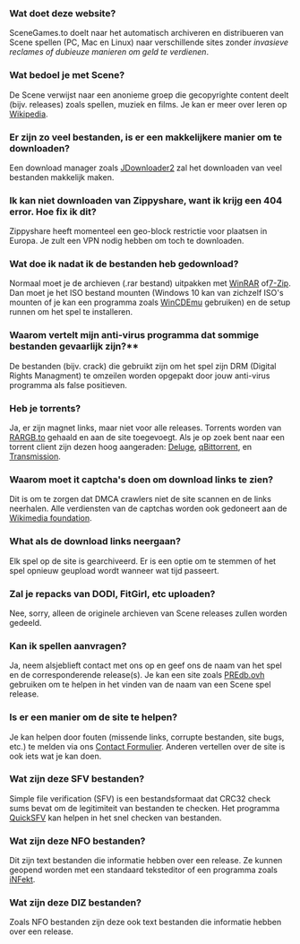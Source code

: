 ### Wat doet deze website?
SceneGames.to doelt naar het automatisch archiveren en distribueren van Scene spellen (PC, Mac en Linux) naar verschillende sites zonder *invasieve reclames of dubieuze manieren om geld te verdienen*.

### Wat bedoel je met Scene?
De Scene verwijst naar een anonieme groep die gecopyrighte content deelt (bijv. releases) zoals spellen, muziek en films. Je kan er meer over leren op [Wikipedia](https://en.wikipedia.org/wiki/Warez_scene).

### Er zijn zo veel bestanden, is er een makkelijkere manier om te downloaden?
Een download manager zoals [JDownloader2](https://jdownloader.org/jdownloader2) zal het downloaden van veel bestanden makkelijk maken.

### Ik kan niet downloaden van Zippyshare, want ik krijg een 404 error. Hoe fix ik dit?
Zippyshare heeft momenteel een geo-block restrictie voor plaatsen in Europa. Je zult een VPN nodig hebben om toch te downloaden.

### Wat doe ik nadat ik de bestanden heb gedownload?
Normaal moet je de archieven (.rar bestand) uitpakken met [WinRAR](https://www.rarlab.com/download.htm) of[7-Zip](https://www.7-zip.org/). Dan moet je het ISO bestand mounten (Windows 10 kan van zichzelf ISO's mounten of je kan een programma zoals [WinCDEmu](https://wincdemu.sysprogs.org/) gebruiken) en de setup runnen om het spel te installeren.

### Waarom vertelt mijn anti-virus programma dat sommige bestanden gevaarlijk zijn?**
De bestanden (bijv. crack) die gebruikt zijn om het spel zijn DRM (Digital Rights Managment) te omzeilen worden opgepakt door jouw anti-virus programma als false positieven.

### Heb je torrents?
Ja, er zijn magnet links, maar niet voor alle releases. Torrents worden van [RARGB.to](https://rarbg.to) gehaald en aan de site toegevoegt. Als je op zoek bent naar een torrent client zijn dezen hoog aangeraden: [Deluge](https://deluge-torrent.org/), [qBittorrent](https://www.qbittorrent.org/), en [Transmission](https://transmissionbt.com/).

### Waarom moet it captcha's doen om download links te zien?
Dit is om te zorgen dat DMCA crawlers niet de site scannen en de links neerhalen. Alle verdiensten van de captchas worden ook gedoneert aan de [Wikimedia foundation](https://wikimediafoundation.org/).

### What als de download links neergaan?
Elk spel op de site is gearchiveerd. Er is een optie om te stemmen of het spel opnieuw geupload wordt wanneer wat tijd passeert.

### Zal je repacks van DODI, FitGirl, etc uploaden?
Nee, sorry, alleen de originele archieven van Scene releases zullen worden gedeeld.

### Kan ik spellen aanvragen?
Ja, neem alsjeblieft contact met ons op en geef ons de naam van het spel en de corresponderende release(s). Je kan een site zoals [PREdb.ovh](https://predb.ovh/) gebruiken om te helpen in het vinden van de naam van een Scene spel release.

### Is er een manier om de site te helpen?
Je kan helpen door fouten (missende links, corrupte bestanden, site bugs, etc.) te melden via ons [Contact Formulier](https://scenegames.to/contact). Anderen vertellen over de site is ook iets wat je kan doen.

### Wat zijn deze SFV bestanden?
Simple file verification (SFV) is een bestandsformaat dat CRC32 check sums bevat om de legitimiteit van bestanden te checken. Het programma [QuickSFV](http://www.quicksfv.org/overview.html) kan helpen in het snel checken van bestanden.

### Wat zijn deze NFO bestanden?
Dit zijn text bestanden die informatie hebben over een release. Ze kunnen geopend worden met een standaard teksteditor of een programma zoals [iNFekt](https://infekt.ws/).

### Wat zijn deze DIZ bestanden?
Zoals NFO bestanden zijn deze ook text bestanden die informatie hebben over een release.